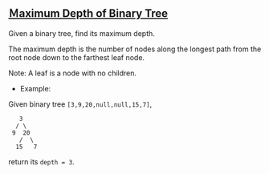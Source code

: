 ## [Ｍaximum Depth of Binary Tree](https://leetcode.com/problems/maximum-depth-of-binary-tree/) 
Given a binary tree, find its maximum depth.

The maximum depth is the number of nodes along the longest path from the root node down to the farthest leaf node.

Note: A leaf is a node with no children.

- Example:

Given binary tree ```[3,9,20,null,null,15,7]```,
```
   3
  / \
 9  20
   /  \
  15   7
```
return its ```depth = 3```.
